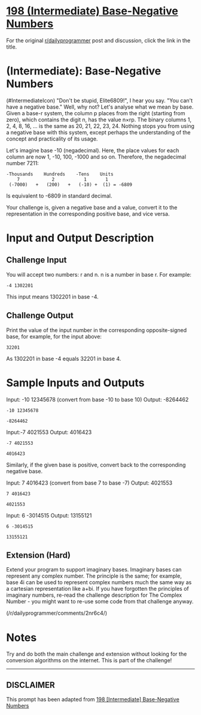 # [198 (Intermediate) Base-Negative Numbers](https://www.reddit.com/r/dailyprogrammer/comments/2t3m7j/20150121_challenge_198_intermediate_basenegative/)

For the original [r/dailyprogrammer](https://www.reddit.com/r/dailyprogrammer/) post and discussion, click the link in the title.

#  (Intermediate): Base-Negative Numbers
(#IntermediateIcon)
"Don't be stupid, Elite6809!", I hear you say. "You can't have a negative base." Well, why not? Let's analyse what we mean by base. Given a base-r system, the column p places from the right (starting from zero), which contains the digit n, has the value n×rp. The binary columns 1, 2, 4, 8, 16, ... is the same as 20, 21, 22, 23, 24. Nothing stops you from using a negative base with this system, except perhaps the understanding of the concept and practicality of its usage.

Let's imagine base -10 (negadecimal). Here, the place values for each column are now 1, -10, 100, -1000 and so on. Therefore, the negadecimal number 7211:


```
-Thousands    Hundreds    -Tens    Units
    7            2           1       1
 (-7000)   +   (200)   +   (-10) +  (1) = -6809
```
Is equivalent to -6809 in standard decimal.

Your challenge is, given a negative base and a value, convert it to the representation in the corresponding positive base, and vice versa.

# Input and Output Description
## Challenge Input
You will accept two numbers: r and n. n is a number in base r. For example:


```
-4 1302201
```
This input means 1302201 in base -4.

## Challenge Output
Print the value of the input number in the corresponding opposite-signed base, for example, for the input above:


```
32201
```
As 1302201 in base -4 equals 32201 in base 4.

# Sample Inputs and Outputs
Input: -10 12345678 (convert from base -10 to base 10)
Output: -8264462


```
-10 12345678
```

```
-8264462
```
Input:-7 4021553
Output: 4016423


```
-7 4021553
```

```
4016423
```
Similarly, if the given base is positive, convert back to the corresponding negative base.

Input: 7 4016423 (convert from base 7 to base -7)
Output: 4021553


```
7 4016423
```

```
4021553
```
Input: 6 -3014515
Output: 13155121


```
6 -3014515
```

```
13155121
```
## Extension (Hard)
Extend your program to support imaginary bases. Imaginary bases can represent any complex number. The principle is the same; for example, base 4i can be used to represent complex numbers much the same way as a cartesian representation like a+bi.
If you have forgotten the principles of imaginary numbers, re-read the challenge description for The Complex Number - you might want to re-use some code from that challenge anyway.

(/r/dailyprogrammer/comments/2nr6c4/)
# Notes
Try and do both the main challenge and extension without looking for the conversion algorithms on the internet. This is part of the challenge!


----
## **DISCLAIMER**
This prompt has been adapted from [198 [Intermediate] Base-Negative Numbers](https://www.reddit.com/r/dailyprogrammer/comments/2t3m7j/20150121_challenge_198_intermediate_basenegative/
)
